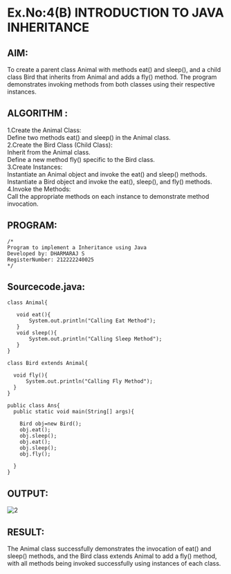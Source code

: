 # Ex.No:4(B) INTRODUCTION TO JAVA INHERITANCE

## AIM:
To create a parent class Animal with methods eat() and sleep(), and a child class Bird that inherits from Animal and adds a fly() method. The program demonstrates invoking methods from both classes using their respective instances.
## ALGORITHM :
1.Create the Animal Class:  
  Define two methods eat() and sleep() in the Animal class.  
2.Create the Bird Class (Child Class):  
  Inherit from the Animal class.  
  Define a new method fly() specific to the Bird class.  
3.Create Instances:  
  Instantiate an Animal object and invoke the eat() and sleep() methods.  
  Instantiate a Bird object and invoke the eat(), sleep(), and fly() methods.  
4.Invoke the Methods:  
  Call the appropriate methods on each instance to demonstrate method invocation.  


## PROGRAM:
 ```
/*
Program to implement a Inheritance using Java
Developed by: DHARMARAJ S
RegisterNumber: 212222240025
*/
```

## Sourcecode.java:
```
class Animal{
    
   void eat(){
       System.out.println("Calling Eat Method");
   }
   void sleep(){
       System.out.println("Calling Sleep Method");
   }
}

class Bird extends Animal{
   
  void fly(){
      System.out.println("Calling Fly Method");
  }
}

public class Ans{
  public static void main(String[] args){
      
    Bird obj=new Bird();
    obj.eat();
    obj.sleep();
    obj.eat();
    obj.sleep();
    obj.fly();
    
  }
}	

```

## OUTPUT:
![2](https://github.com/user-attachments/assets/a8d22a5f-82f6-4c38-b049-e9c6d61bbc20)


## RESULT:
The Animal class successfully demonstrates the invocation of eat() and sleep() methods, and the Bird class extends Animal to add a fly() method, with all methods being invoked successfully using instances of each class.

